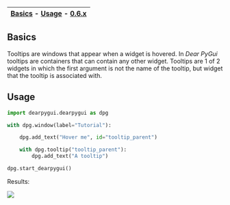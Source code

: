 | [Basics](#basics) - [Usage](#usage) - [0.6.x](https://github.com/hoffstadt/DearPyGui_06/wiki/Tooltips) |
|-|

## Basics
Tooltips are windows that appear when a widget is hovered. In _Dear PyGui_ tooltips are containers that can contain any other widget. Tooltips are 1 of 2 widgets in which the first argument is not the name of the tooltip, but widget that the tooltip is associated with.

## Usage
```python
import dearpygui.dearpygui as dpg

with dpg.window(label="Tutorial"):

    dpg.add_text("Hover me", id="tooltip_parent")

    with dpg.tooltip("tooltip_parent"):
        dpg.add_text("A tooltip")

dpg.start_dearpygui()
```

Results:

![](https://github.com/hoffstadt/DearPyGui/blob/assets/wiki_images/tooltips.PNG)